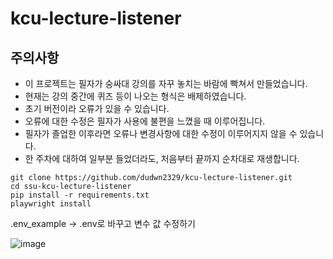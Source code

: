 # kcu-lecture-listener
## 주의사항
- 이 프로젝트는 필자가 숭싸대 강의를 자꾸 놓치는 바람에 빡쳐서 만들었습니다.  
- 현재는 강의 중간에 퀴즈 등이 나오는 형식은 배제하였습니다.  
- 초기 버전이라 오류가 있을 수 있습니다.  
- 오류에 대한 수정은 필자가 사용에 불편을 느꼈을 때 이루어집니다.  
- 필자가 졸업한 이후라면 오류나 변경사항에 대한 수정이 이루어지지 않을 수 있습니다.
- 한 주차에 대하여 일부분 들었더라도, 처음부터 끝까지 순차대로 재생합니다.


```
git clone https://github.com/dudwn2329/kcu-lecture-listener.git
cd ssu-kcu-lecture-listener   
pip install -r requirements.txt
playwright install
```

.env_example -> .env로 바꾸고 변수 값 수정하기

![image](https://github.com/dudwn2329/kcu-lecture-listener/assets/50041010/1210df29-ff5a-4d7d-8085-97a963aeb8b1)
